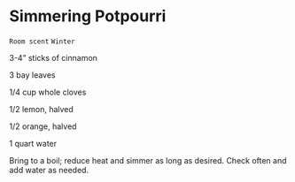# Simmering Potpourri

`Room scent` `Winter`

3-4” sticks of cinnamon 

3 bay leaves

1/4 cup whole cloves

1/2 lemon, halved

1/2 orange, halved 

1 quart water

Bring to a boil; reduce heat and simmer as long as desired. Check often and add water as needed. 
